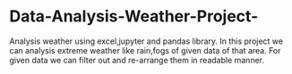 # Data-Analysis-Weather-Project-
Analysis weather using excel,jupyter and pandas library.
In this project we can analysis extreme weather like rain,fogs of given data of that area.
For given data we can filter out and re-arrange them in readable manner.
